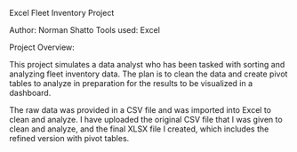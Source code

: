 Excel Fleet Inventory Project

Author: Norman Shatto
Tools used: Excel

Project Overview: 

This project simulates a data analyst who has been tasked with sorting and analyzing fleet inventory data. The plan is to clean the data and create pivot tables to analyze in preparation for the results to be visualized in a dashboard. 

The raw data was provided in a CSV file and was imported into Excel to clean and analyze. I have uploaded the original CSV file that I was given to clean and analyze, and the final XLSX file I created, which includes the refined version with pivot tables. 

